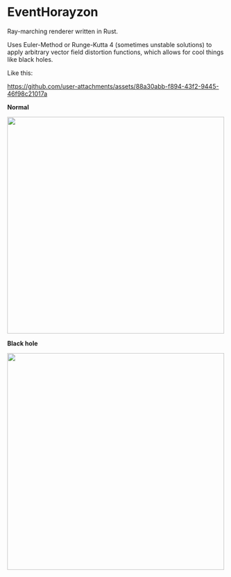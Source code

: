# EventHorayzon

Ray-marching renderer written in Rust.

Uses Euler-Method or Runge-Kutta 4 (sometimes unstable solutions) to apply arbitrary vector field distortion functions, which allows for cool things like black holes.

Like this:


https://github.com/user-attachments/assets/88a30abb-f894-43f2-9445-46f98c21017a



**Normal**

<img src="https://user-images.githubusercontent.com/11431787/140632453-10c87cea-d057-4283-953a-d80eafc5c963.png" width="500">


**Black hole**

<img src="https://user-images.githubusercontent.com/11431787/140632512-217f9b37-563d-4b14-a8d5-6add1d810cab.png" width="500">

